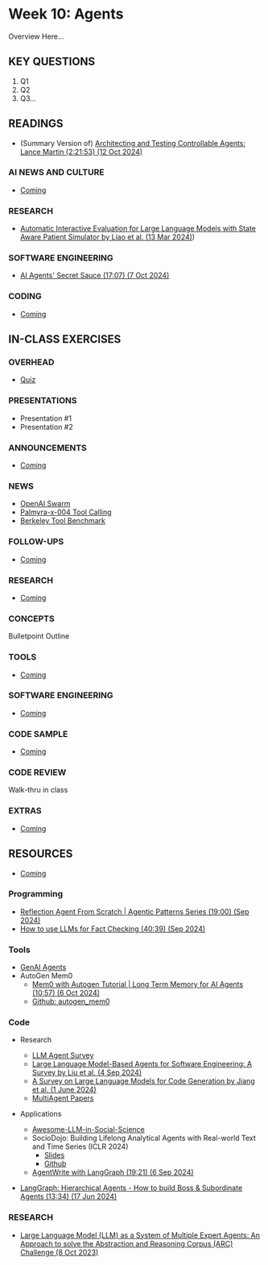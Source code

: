# Week 10: Agents

Overview Here...

## KEY QUESTIONS

1. Q1
2. Q2
3. Q3...

## READINGS

* (Summary Version of) [Architecting and Testing Controllable Agents: Lance Martin (2:21:53) (12 Oct 2024)](https://www.youtube.com/watch?v=ib-wTAvCZqg)

### AI NEWS AND CULTURE

* [Coming](oh_noes_404.md)

### RESEARCH

* [Automatic Interactive Evaluation for Large Language Models with State Aware Patient Simulator by Liao et al. (13 Mar 2024)](https://www.semanticscholar.org/paper/Automatic-Interactive-Evaluation-for-Large-Language-Liao-Meng/29bd27dce473f1a4735aa04f0f6682794d11d28c))

### SOFTWARE ENGINEERING

* [AI Agents' Secret Sauce (17:07) (7 Oct 2024)](https://www.youtube.com/watch?v=MRYqhbtLTmM)

### CODING

* [Coming](oh_noes_404.md)




## IN-CLASS EXERCISES

### OVERHEAD

* [Quiz](oh_noes_404.md)

### PRESENTATIONS

* Presentation #1
* Presentation #2

### ANNOUNCEMENTS

* [Coming](oh_noes_404.md)

### NEWS

* [OpenAI Swarm](https://www.youtube.com/watch?v=82FSnDcw72k)
* [Palmyra-x-004 Tool Calling](https://writer.com/engineering/actions-with-palmyra-x-004/)
* [Berkeley Tool Benchmark](https://gorilla.cs.berkeley.edu/leaderboard.html)

### FOLLOW-UPS

* [Coming](oh_noes_404.md)

### RESEARCH

* [Coming](oh_noes_404.md)

### CONCEPTS

Bulletpoint Outline

### TOOLS

* [Coming](oh_noes_404.md)

### SOFTWARE ENGINEERING

* [Coming](oh_noes_404.md)

### CODE SAMPLE

* [Coming](oh_noes_404.md)

### CODE REVIEW

Walk-thru in class

### EXTRAS

* [Coming](oh_noes_404.md)

## RESOURCES

* [Coming](oh_noes_404.md)


### Programming

* [Reflection Agent From Scratch | Agentic Patterns Series (19:00) (Sep 2024)](https://www.youtube.com/watch?v=0sAVI8bQdRc)
* [How to use LLMs for Fact Checking (40:39) (Sep 2024)](https://www.youtube.com/watch?v=tFuiQKUHcdY)

### Tools

* [GenAI Agents](https://github.com/NirDiamant/GenAI_Agents)
* AutoGen Mem0
  * [Mem0 with Autogen Tutorial | Long Term Memory for AI Agents (10:57) (6 Oct 2024)](https://www.youtube.com/watch?v=tYsGUvbC_Bs)
  * [Github: autogen_mem0](https://github.com/tylerprogramming/ai)

### Code



* Research
  * [LLM Agent Survey](https://github.com/Paitesanshi/LLM-Agent-Survey)
  * [Large Language Model-Based Agents for Software Engineering: A Survey by Liu et al. (4 Sep 2024)](https://arxiv.org/pdf/2409.02977)
  * [A Survey on Large Language Models for Code Generation by Jiang et al. (1 June 2024)](https://www.semanticscholar.org/paper/A-Survey-on-Large-Language-Models-for-Code-Jiang-Wang/c8b18682965ff9dccc0130dab3d679f78cefa617)
  * [MultiAgent Papers](https://github.com/shizhl/Multi-Agent-Papers)

* Applications
  * [Awesome-LLM-in-Social-Science](https://github.com/Value4AI/Awesome-LLM-in-Social-Science/)
  * SocioDojo: Building Lifelong Analytical Agents with Real-world Text and Time Series (ICLR 2024)
    * [Slides](https://iclr.cc/media/iclr-2024/Slides/17662.pdf)
    * [Github](https://github.com/chengjunyan1/SocioDojo)
  * [AgentWrite with LangGraph (19:21) (6 Sep 2024)](https://www.youtube.com/watch?v=nK9K8UPraXk&t=569s)


* [LangGraph: Hierarchical Agents - How to build Boss & Subordinate Agents (13:34) (17 Jun 2024)](https://www.youtube.com/watch?v=9HhcFiSgLok)

### RESEARCH

* [Large Language Model (LLM) as a System of Multiple Expert Agents: An Approach to solve the Abstraction and Reasoning Corpus (ARC) Challenge (8 Oct 2023)](https://www.semanticscholar.org/paper/Large-Language-Model-(LLM)-as-a-System-of-Multiple-Tan-Motani/10828be2eaa52ba7fd78356980afd0669e2f2879)